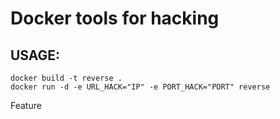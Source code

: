 # Docker tools for hacking

## USAGE:

```
docker build -t reverse .
docker run -d -e URL_HACK="IP" -e PORT_HACK="PORT" reverse
```


Feature
